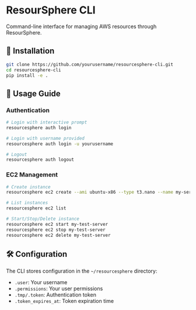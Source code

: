 # ResourSphere CLI

Command-line interface for managing AWS resources through ResourSphere.

## 🔧 Installation

```bash
git clone https://github.com/yourusername/resourcesphere-cli.git
cd resourcesphere-cli
pip install -e .
```

## 🚀 Usage Guide

### Authentication
```bash
# Login with interactive prompt
resourcesphere auth login

# Login with username provided
resourcesphere auth login -u yourusername

# Logout
resourcesphere auth logout
```

### EC2 Management
```bash
# Create instance
resourcesphere ec2 create --ami ubuntu-x86 --type t3.nano --name my-server

# List instances
resourcesphere ec2 list

# Start/Stop/Delete instance
resourcesphere ec2 start my-test-server
resourcesphere ec2 stop my-test-server
resourcesphere ec2 delete my-test-server
```

## 🛠️ Configuration
The CLI stores configuration in the `~/resourcesphere` directory:
- `.user`: Your username
- `.permissions`: Your user permissions
- `.tmp/.token`: Authentication token
- `.token_expires_at`: Token expiration time 